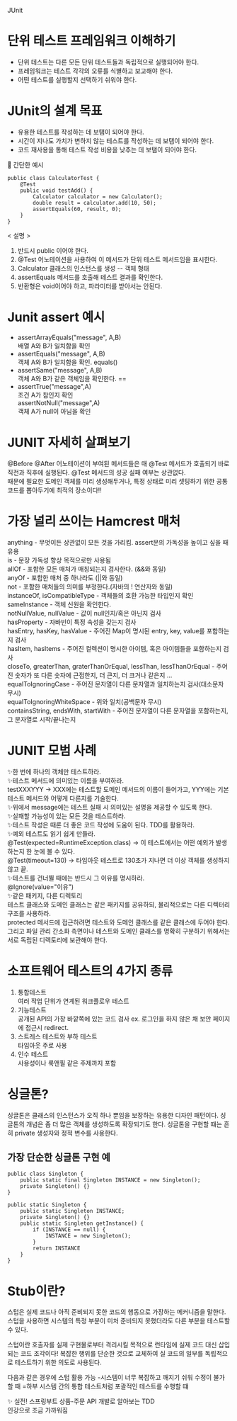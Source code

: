 JUnit


# 단위 테스트 프레임워크 이해하기    
- 단위 테스트는 다른 모든 단위 테스트들과 독립적으로 실행되어야 한다.   
- 프레임워크는 테스트 각각의 오류를 식별하고 보고해야 한다.   
- 어떤 테스트를 실행할지 선택하기 쉬워야 한다.   

# JUnit의 설계 목표
- 유용한 테스트를 작성하는 데 보탬이 되어야 한다.   
- 시간이 지나도 가치가 변하지 않는 테스트를 작성하는 데 보탬이 되어야 한다.   
- 코드 재사용을 통해 테스트 작성 비용을 낮추는 데 보탬이 되어야 한다.   

💁 간단한 예시
```
public class CalculatorTest {   
    @Test   
    public void testAdd() {   
        Calculator calculator = new Calculator();   
        double result = calculator.add(10, 50);   
        assertEquals(60, result, 0);   
    }   
}
```
< 설명 >    
1. 반드시 public 이어야 한다.   
2. @Test 어노테이션을 사용하여 이 메서드가 단위 테스트 메서드임을 표시한다.   
3. Calculator 클래스의 인스턴스를 생성 -- 객체 형태   
4. assertEquals 메서드를 호출해 테스트 결과를 확인한다.   
5. 반환형은 void이어야 하고, 파라미터를 받아서는 안된다.   
   
# Junit assert 예시   
- assertArrayEquals("message", A,B)    
배열 A와 B가 일치함을 확인   
- assertEquals("message", A,B)   
객체 A와 B가 일치함을 확인. equals()   
- assertSame("message", A,B)   
객체 A와 B가 같은 객체임을 확인한다. ==   
- assertTrue("message",A)   
조건 A가 참인지 확인   
assertNotNull("message",A)   
객체 A가 null이 아님을 확인   
      
# JUNIT 자세히 살펴보기   
@Before @After 어노테이션이 부여된 메서드들은 매 @Test 메서드가 호출되기 바로 직전과 직후에 실행된다. @Test 메서드의 성공 실패 여부는 상관없다.    
때문에 필요한 도메인 객체를 미리 생성해두거나, 특정 상태로 미리 셋팅하기 위한 공통 코드를 뽑아두기에 최적의 장소이다!!   
   
# 가장 널리 쓰이는 Hamcrest 매처   
anything - 무엇이든 상관없이 모든 것을 가리킴. assert문의 가독성을 높이고 싶을 때 유용   
is - 문장 가독성 향상 목적으로만 사용됨   
allOf - 포함한 모든 매처가 매칭되는지 검사한다. (&&와 동일)   
anyOf - 포함한 매처 중 하나라도 (||와 동일)   
not - 포함한 매처들의 의미를 부정한다.(자바의 ! 연산자와 동일)   
instanceOf, isCompatibleType - 객체들의 호환 가능한 타입인지 확인   
sameInstance - 객체 신원을 확인한다.   
notNullValue, nullValue - 값이 null인지/혹은 아닌지 검사   
hasProperty - 자바빈이 특정 속성을 갖는지 검사   
hasEntry, hasKey, hasValue - 주어진 Map이 명시된 entry, key, value를 포함하는지 검사         
hasItem, hasItems - 주어진 컬렉션이 명시한 아이템, 혹은 아이템들을 포함하는지 검사   
closeTo, greaterThan, graterThanOrEqual, lessThan, lessThanOrEqual - 주어진 숫자가 또 다른 숫자에 근접한지, 더 큰지, 더 크거나 같은지 ...   
equalToIgnoringCase - 주어진 문자열이 다른 문자열과 일치하는지 검사(대소문자 무시)   
equalToIgnoringWhiteSpace - 위와 일치(공백문자 무시)   
containsString, endsWith, startWith - 주어진 문자열이 다른 문자열을 포함하는지, 그 문자열로 시작/끝나는지   

# JUNIT 모범 사례   
✨한 번에 하나의 객체만 테스트하라.   
✨테스트 메서드에 의미있는 이름을 부여하라.    
testXXXYYY -> XXX에는 테스트할 도메인 메서드의 이름이 들어가고, YYY에는 기본 테스트 메서드와 어떻게 다른지를 기술한다.   
✨위에서 message에는 테스트 실패 시 의미있는 설명을 제공할 수 있도록 한다.   
✨실패할 가능성이 있는 모든 것을 테스트하라.   
✨테스트 작성은 때론 더 좋은 코드 작성에 도움이 된다. TDD를 활용하라.   
✨예외 테스트도 읽기 쉽게 만들라.   
@Test(expected=RuntimeException.class) -> 이 테스트에서는 어떤 예외가 발생하는지 한 눈에 볼 수 있다.   
@Test(timeout=130) -> 타임아웃 테스트로 130초가 지나면 더 이상 객체를 생성하지 않고 끝.   
✨테스트를 건너뛸 때에는 반드시 그 이유를 명시하라.   
@Ignore(value="이유")   
✨같은 패키지, 다른 디렉토리   
테스트 클래스와 도메인 클래스는 같은 패키지를 공유하되, 물리적으로는 다른 디렉터리 구조를 사용하라.    
protected 메서드에 접근하려면 테스트와 도메인 클래스를 같은 클래스에 두어야 한다.   
그리고 파일 관리 간소화 측면이나 테스트와 도메인 클래스를 명확히 구분하기 위해서는 서로 독립된 디렉토리에 보관해야 한다.

# 소프트웨어 테스트의 4가지 종류   
1. 통합테스트   
여러 작업 단위가 연계된 워크플로우 테스트
2. 기능테스트   
공개된 API의 가장 바깥쪽에 있는 코드 검사
ex. 로그인을 하지 않은 채 보안 페이지에 접근시 redirect.
3. 스트레스 테스트와 부하 테스트   
타임아웃 주로 사용
4. 인수 테스트   
사용성이나 룩앤필 같은 주제까지 포함

# 싱글톤?
싱글톤은 클래스의 인스턴스가 오직 하나 뿐임을 보장하는 유용한 디자인 패턴이다. 싱글톤의 개념은 좀 더 많은 객체를 생성하도록 확장되기도 한다.
싱글톤을 구현할 떄는 흔히 private 생성자와 정적 변수를 사용한다.
## 가장 단순한 싱글톤 구현 예
```
public class Singleton {      
    public static final Singleton INSTANCE = new Singleton();   
    private Singleton() {}   
}   
```

```
public static Singleton {    
    public static Singleton INSTANCE;    
    private Singleton() {}    
    public static Singleton getInstance() {    
        if (INSTANCE == null) {    
            INSTANCE = new Singleton();    
        }    
        return INSTANCE    
    }    
} 
```

# Stub이란?
스텁은 실제 코드나 아직 준비되지 못한 코드의 행동으로 가장하는 메커니즘을 말한다. 스텁을 사용하면 시스템의 특정 부분이 미처 준비되지 못했더라도 다른 부분을 테스트할 수 있다.

스텁이란 호출자를 실제 구현물로부터 격리시킬 목적으로 런타임에 실제 코드 대신 삽입되는 코드 조각이다! 복잡한 행위를 단순한 것으로 교체하여 실 코드의 일부를 독립적으로 테스트하기 위한 의도로 사용된다.

다음과 같은 경우에 스텁 활용 가능
-시스템이 너무 복잡하고 깨지기 쉬워 수정이 불가할 때
=하부 시스템 간의 통합 테스트처럼 포괄적인 테스트를 수행할 떄

✨
실전! 스프링부트 상품-주문 API 개발로 알아보는 TDD   
인강으로 조금 가까워짐



